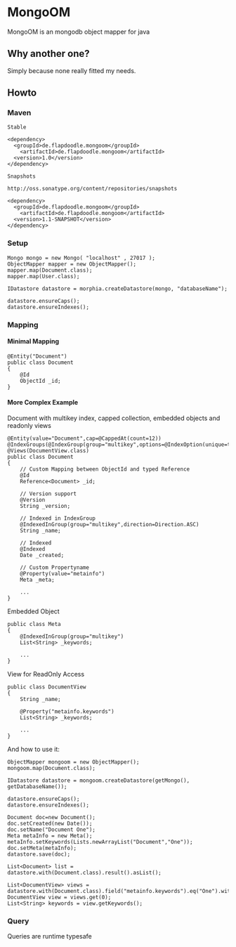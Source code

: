 # MongoOM

MongoOM is an mongodb object mapper for java

## Why another one?

Simply because none really fitted my needs.

## Howto

### Maven

	Stable

	<dependency>
	  <groupId>de.flapdoodle.mongoom</groupId>
		<artifactId>de.flapdoodle.mongoom</artifactId>
	  <version>1.0</version>
	</dependency>

	Snapshots

	http://oss.sonatype.org/content/repositories/snapshots

	<dependency>
	  <groupId>de.flapdoodle.mongoom</groupId>
		<artifactId>de.flapdoodle.mongoom</artifactId>
	  <version>1.1-SNAPSHOT</version>
	</dependency>

### Setup

	Mongo mongo = new Mongo( "localhost" , 27017 );
	ObjectMapper mapper = new ObjectMapper();
	mapper.map(Document.class);
	mapper.map(User.class);

	IDatastore datastore = morphia.createDatastore(mongo, "databaseName");
		
	datastore.ensureCaps();
	datastore.ensureIndexes();

### Mapping 	

#### Minimal Mapping

	@Entity("Document")
	public class Document
	{
		@Id
		ObjectId _id;
	}

#### More Complex Example

Document with multikey index, capped collection, embedded objects and readonly views
	
	@Entity(value="Document",cap=@CappedAt(count=12))
	@IndexGroups(@IndexGroup(group="multikey",options=@IndexOption(unique=true)))
	@Views(DocumentView.class)
	public class Document
	{
		// Custom Mapping between ObjectId and typed Reference
		@Id
		Reference<Document> _id;
		
		// Version support
		@Version
		String _version;
		
		// Indexed in IndexGroup
		@IndexedInGroup(group="multikey",direction=Direction.ASC)
		String _name;
		
		// Indexed
		@Indexed
		Date _created;
		
		// Custom Propertyname
		@Property(value="metainfo")
		Meta _meta;

		...
	}

Embedded Object

	public class Meta
	{
		@IndexedInGroup(group="multikey")
		List<String> _keywords;
		
		...
	}
	
View for ReadOnly Access

	public class DocumentView
	{
		String _name;

		@Property("metainfo.keywords")
		List<String> _keywords;
		
		...
	}
	
And how to use it:

	ObjectMapper mongoom = new ObjectMapper();
	mongoom.map(Document.class);

	IDatastore datastore = mongoom.createDatastore(getMongo(), getDatabaseName());
	
	datastore.ensureCaps();
	datastore.ensureIndexes();

	Document doc=new Document();
	doc.setCreated(new Date());
	doc.setName("Document One");
	Meta metaInfo = new Meta();
	metaInfo.setKeywords(Lists.newArrayList("Document","One"));
	doc.setMeta(metaInfo);
	datastore.save(doc);
	
	List<Document> list = datastore.with(Document.class).result().asList();
	
	List<DocumentView> views = datastore.with(Document.class).field("metainfo.keywords").eq("One").withView(DocumentView.class).asList();
	DocumentView view = views.get(0);
	List<String> keywords = view.getKeywords();

### Query

Queries are runtime typesafe


